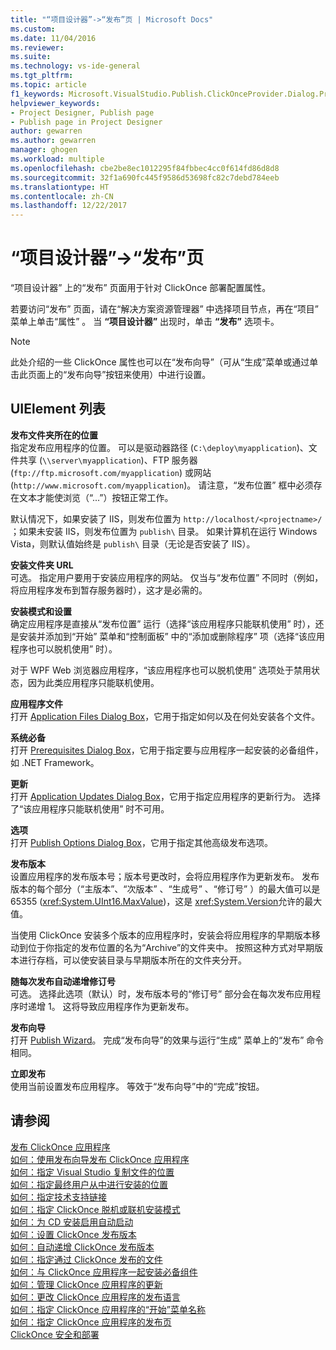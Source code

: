 ```yaml
---
title: "“项目设计器”->“发布”页 | Microsoft Docs"
ms.custom: 
ms.date: 11/04/2016
ms.reviewer: 
ms.suite: 
ms.technology: vs-ide-general
ms.tgt_pltfrm: 
ms.topic: article
f1_keywords: Microsoft.VisualStudio.Publish.ClickOnceProvider.Dialog.PropertyPage
helpviewer_keywords:
- Project Designer, Publish page
- Publish page in Project Designer
author: gewarren
ms.author: gewarren
manager: ghogen
ms.workload: multiple
ms.openlocfilehash: cbe2be8ec1012295f84fbbec4cc0f614fd86d8d8
ms.sourcegitcommit: 32f1a690fc445f9586d53698fc82c7debd784eeb
ms.translationtype: HT
ms.contentlocale: zh-CN
ms.lasthandoff: 12/22/2017
---
```

# <a name="publish-page-project-designer"></a>“项目设计器”->“发布”页
“项目设计器”  上的“发布”  页面用于针对 ClickOnce 部署配置属性。  
  
 若要访问“发布”  页面，请在“解决方案资源管理器” 中选择项目节点，再在“项目”  菜单上单击“属性” 。 当 **“项目设计器”** 出现时，单击 **“发布”** 选项卡。  
  
> [!NOTE]
>  此处介绍的一些 ClickOnce 属性也可以在“发布向导”（可从“生成”菜单或通过单击此页面上的“发布向导”按钮来使用）中进行设置。  
  
## <a name="uielement-list"></a>UIElement 列表  
 **发布文件夹所在的位置**  
 指定发布应用程序的位置。 可以是驱动器路径 (`C:\deploy\myapplication`)、文件共享 (`\\server\myapplication`)、FTP 服务器 (`ftp://ftp.microsoft.com/myapplication`) 或网站 (`http://www.microsoft.com/myapplication`)。 请注意，“发布位置”  框中必须存在文本才能使浏览（“...”）按钮正常工作。  
  
 默认情况下，如果安装了 IIS，则发布位置为 `http://localhost/<projectname>/` ；如果未安装 IIS，则发布位置为 `publish\` 目录。 如果计算机在运行 Windows Vista，则默认值始终是 `publish\` 目录（无论是否安装了 IIS）。  
  
 **安装文件夹 URL**  
 可选。 指定用户要用于安装应用程序的网站。 仅当与“发布位置” 不同时（例如，将应用程序发布到暂存服务器时），这才是必需的。  
  
 **安装模式和设置**  
 确定应用程序是直接从“发布位置”  运行（选择“该应用程序只能联机使用”  时），还是安装并添加到“开始”  菜单和“控制面板”  中的“添加或删除程序”  项（选择“该应用程序也可以脱机使用”  时）。  
  
 对于 WPF Web 浏览器应用程序，“该应用程序也可以脱机使用”  选项处于禁用状态，因为此类应用程序只能联机使用。  
  
 **应用程序文件**  
 打开 [Application Files Dialog Box](http://msdn.microsoft.com/en-us/b06dff3a-b87a-4caf-996b-7a4acf8137a8)，它用于指定如何以及在何处安装各个文件。  
  
 **系统必备**  
 打开 [Prerequisites Dialog Box](../../ide/reference/prerequisites-dialog-box.md)，它用于指定要与应用程序一起安装的必备组件，如 .NET Framework。  
  
 **更新**  
 打开 [Application Updates Dialog Box](http://msdn.microsoft.com/en-us/8eca8743-8e68-4d04-bfd5-4dc0a9b2934f)，它用于指定应用程序的更新行为。 选择了“该应用程序只能联机使用”  时不可用。  
  
 **选项**  
 打开 [Publish Options Dialog Box](http://msdn.microsoft.com/en-us/fd9baa1b-7311-4f9e-8ffb-ae50cf110592)，它用于指定其他高级发布选项。  
  
 **发布版本**  
 设置应用程序的发布版本号；版本号更改时，会将应用程序作为更新发布。 发布版本的每个部分（“主版本”、“次版本” 、“生成号” 、“修订号” ）的最大值可以是 65355 (<xref:System.UInt16.MaxValue>)，这是 <xref:System.Version>允许的最大值。  
  
 当使用 ClickOnce 安装多个版本的应用程序时，安装会将应用程序的早期版本移动到位于你指定的发布位置的名为“Archive”的文件夹中。 按照这种方式对早期版本进行存档，可以使安装目录与早期版本所在的文件夹分开。  
  
 **随每次发布自动递增修订号**  
 可选。 选择此选项（默认）时，发布版本号的“修订号”  部分会在每次发布应用程序时递增 1。 这将导致应用程序作为更新发布。  
  
 **发布向导**  
 打开 [Publish Wizard](http://msdn.microsoft.com/en-us/fc6abebd-13d6-48e4-a567-fbc52dad0872)。 完成“发布向导”的效果与运行“生成”  菜单上的“发布”  命令相同。  
  
 **立即发布**  
 使用当前设置发布应用程序。 等效于“发布向导”中的“完成”按钮。  
  
## <a name="see-also"></a>请参阅  
 [发布 ClickOnce 应用程序](../../deployment/publishing-clickonce-applications.md)   
 [如何：使用发布向导发布 ClickOnce 应用程序](../../deployment/how-to-publish-a-clickonce-application-using-the-publish-wizard.md)   
 [如何：指定 Visual Studio 复制文件的位置](../../deployment/how-to-specify-where-visual-studio-copies-the-files.md)   
 [如何：指定最终用户从中进行安装的位置](../../deployment/how-to-specify-the-location-where-end-users-will-install-from.md)   
 [如何：指定技术支持链接](../../deployment/how-to-specify-a-link-for-technical-support.md)   
 [如何：指定 ClickOnce 脱机或联机安装模式](../../deployment/how-to-specify-the-clickonce-offline-or-online-install-mode.md)   
 [如何：为 CD 安装启用自动启动](../../deployment/how-to-enable-autostart-for-cd-installations.md)   
 [如何：设置 ClickOnce 发布版本](../../deployment/how-to-set-the-clickonce-publish-version.md)   
 [如何：自动递增 ClickOnce 发布版本](../../deployment/how-to-automatically-increment-the-clickonce-publish-version.md)   
 [如何：指定通过 ClickOnce 发布的文件](../../deployment/how-to-specify-which-files-are-published-by-clickonce.md)   
 [如何：与 ClickOnce 应用程序一起安装必备组件](../../deployment/how-to-install-prerequisites-with-a-clickonce-application.md)   
 [如何：管理 ClickOnce 应用程序的更新](../../deployment/how-to-manage-updates-for-a-clickonce-application.md)   
 [如何：更改 ClickOnce 应用程序的发布语言](../../deployment/how-to-change-the-publish-language-for-a-clickonce-application.md)   
 [如何：指定 ClickOnce 应用程序的“开始”菜单名称](../../deployment/how-to-specify-a-start-menu-name-for-a-clickonce-application.md)   
 [如何：指定 ClickOnce 应用程序的发布页](../../deployment/how-to-specify-a-publish-page-for-a-clickonce-application.md)   
 [ClickOnce 安全和部署](../../deployment/clickonce-security-and-deployment.md)